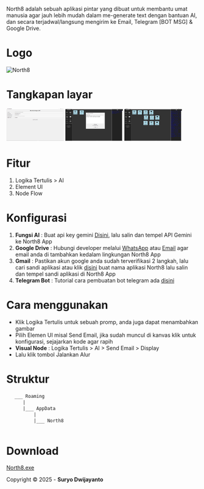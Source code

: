 North8 adalah sebuah aplikasi pintar yang dibuat untuk membantu umat manusia agar jauh lebih mudah dalam me-generate text dengan bantuan AI, dan secara terjadwal/langsung mengirim ke Email, Telegram [BOT MSG] & Google Drive.

# Logo
![North8](https://raw.githubusercontent.com/CusMeDroid/North8/refs/heads/main/favicon.ico)

# Tangkapan layar
[<img alt="North8" title="North8" width="30%" src="https://raw.githubusercontent.com/CusMeDroid/North8/refs/heads/main/img/ss_01.png" />](https://raw.githubusercontent.com/CusMeDroid/North8/refs/heads/main/img/ss_01.png) [<img alt="North8" title="North8" width="30%" src="https://raw.githubusercontent.com/CusMeDroid/North8/refs/heads/main/img/ss_02.png" />](https://raw.githubusercontent.com/CusMeDroid/North8/refs/heads/main/img/ss_02.png) [<img alt="North8" title="North8" width="30%" src="https://raw.githubusercontent.com/CusMeDroid/North8/refs/heads/main/img/ss_03.png" />](https://raw.githubusercontent.com/CusMeDroid/North8/refs/heads/main/img/ss_03.png)

# Fitur
1. Logika Tertulis > AI
2. Element UI
3. Node Flow

# Konfigurasi
1. **Fungsi AI** : Buat api key gemini [Disini](https://aistudio.google.com/app/apikey), lalu salin dan tempel API Gemini ke North8 App
2. **Google Drive** : Hubungi developer melalui [WhatsApp](https://wa.me/6285211254956) atau [Email](mailto:iyortml@gmail.com) agar email anda di tambahkan kedalam lingkungan North8 App
3. **Gmail** : Pastikan akun google anda sudah terverifikasi 2 langkah, lalu cari sandi aplikasi atau klik [disini](https://myaccount.google.com/apppasswords) buat nama aplikasi North8 lalu salin dan tempel sandi aplikasi di North8 App
4. **Telegram Bot** : Tutorial cara pembuatan bot telegram ada [disini](https://id-devlop.web.app/view/?q=membuat-bot-telegram-untuk-akses-token-api)

# Cara menggunakan
- Klik Logika Tertulis untuk sebuah promp, anda juga dapat menambahkan gambar
- Pilih Elemen UI misal Send Email, jika sudah muncul di kanvas klik untuk konfigurasi, sejajarkan kode agar rapih
- **Visual Node** : Logika Tertulis > AI > Send Email > Display
- Lalu klik tombol Jalankan Alur

# Struktur
```
   ___ Roaming
      |
      |___ AppData
          |
          |___ North8
      
```

# Download
[North8.exe](https://github.com/CusMeDroid/North8/releases/download/v1.1/North8.exe)

Copyright © 2025 - **Suryo Dwijayanto**
